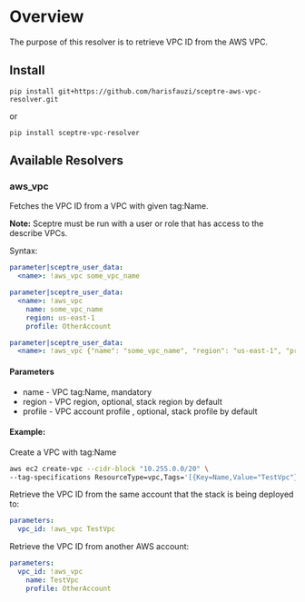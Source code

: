 # Overview

The purpose of this resolver is to retrieve VPC ID from the AWS VPC.

## Install

```shell
pip install git+https://github.com/harisfauzi/sceptre-aws-vpc-resolver.git
```

or

```shell
pip install sceptre-vpc-resolver
```

## Available Resolvers

### aws_vpc

Fetches the VPC ID from a VPC with given tag:Name.

__Note:__ Sceptre must be run with a user or role that has access to the describe VPCs.

Syntax:

```yaml
parameter|sceptre_user_data:
  <name>: !aws_vpc some_vpc_name
```

```yaml
parameter|sceptre_user_data:
  <name>: !aws_vpc
    name: some_vpc_name
    region: us-east-1
    profile: OtherAccount
```

```yaml
parameter|sceptre_user_data:
  <name>: !aws_vpc {"name": "some_vpc_name", "region": "us-east-1", "profile": "OtherAccount"}
```


#### Parameters
* name - VPC tag:Name, mandatory
* region - VPC region, optional, stack region by default
* profile - VPC account profile , optional, stack profile by default

#### Example:

Create a VPC with tag:Name
```bash
aws ec2 create-vpc --cidr-block "10.255.0.0/20" \
--tag-specifications ResourceType=vpc,Tags='[{Key=Name,Value="TestVpc"}]'
```

Retrieve the VPC ID from the same account that the
stack is being deployed to:
```yaml
parameters:
  vpc_id: !aws_vpc TestVpc
```

Retrieve the VPC ID from another AWS account:
```yaml
parameters:
  vpc_id: !aws_vpc
    name: TestVpc
    profile: OtherAccount
```